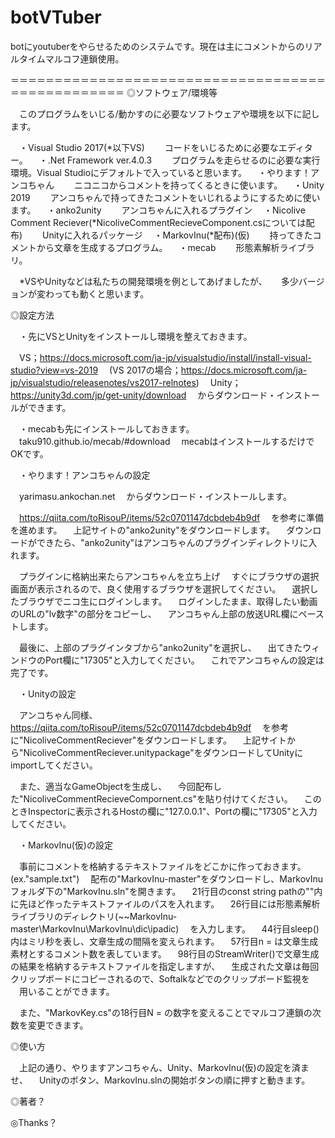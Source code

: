 # botVTuber
botにyoutuberをやらせるためのシステムです。現在は主にコメントからのリアルタイムマルコフ連鎖使用。

＝＝＝＝＝＝＝＝＝＝＝＝＝＝＝＝＝＝＝＝＝＝＝＝＝＝＝＝＝＝＝＝＝＝＝＝＝＝＝＝＝＝＝＝＝＝＝＝＝
◎ソフトウェア/環境等

　このプログラムをいじる/動かすのに必要なソフトウェアや環境を以下に記します。

　・Visual Studio 2017(*以下VS)
　　コードをいじるために必要なエディター。
　・.Net Framework ver.4.0.3
　　プログラムを走らせるのに必要な実行環境。Visual Studioにデフォルトで入っていると思います。
　・やります！アンコちゃん
　　ニコニコからコメントを持ってくるときに使います。
　・Unity 2019
　　アンコちゃんで持ってきたコメントをいじれるようにするために使います。
　・anko2unity
　　アンコちゃんに入れるプラグイン
　・Nicolive Comment Reciever(*NicoliveCommentRecieveComponent.csについては配布)
　　Unityに入れるパッケージ
　・MarkovInu(*配布)(仮)
　　持ってきたコメントから文章を生成するプログラム。
　・mecab
　　形態素解析ライブラリ。

　*VSやUnityなどは私たちの開発環境を例としてあげましたが、
　 多少バージョンが変わっても動くと思います。


◎設定方法

　・先にVSとUnityをインストールし環境を整えておきます。

　VS；https://docs.microsoft.com/ja-jp/visualstudio/install/install-visual-studio?view=vs-2019
　(VS 2017の場合；https://docs.microsoft.com/ja-jp/visualstudio/releasenotes/vs2017-relnotes)
　Unity；https://unity3d.com/jp/get-unity/download
　からダウンロード・インストールができます。


　・mecabも先にインストールしておきます。
　taku910.github.io/mecab/#download
　mecabはインストールするだけでOKです。


　・やります！アンコちゃんの設定

　yarimasu.ankochan.net
　からダウンロード・インストールします。

　https://qiita.com/toRisouP/items/52c0701147dcbdeb4b9df
　を参考に準備を進めます。
　上記サイトの"anko2unity"をダウンロードします。
　ダウンロードができたら、"anko2unity"はアンコちゃんのプラグインディレクトリに入れます。

　プラグインに格納出来たらアンコちゃんを立ち上げ
　すぐにブラウザの選択画面が表示されるので、良く使用するブラウザを選択してください。
　選択したブラウザでニコ生にログインします。
　ログインしたまま、取得したい動画のURLの"lv数字"の部分をコピーし、
　アンコちゃん上部の放送URL欄にペーストします。

　最後に、上部のプラグインタブから"anko2unity"を選択し、
　出てきたウィンドウのPort欄に"17305"と入力してください。
　これでアンコちゃんの設定は完了です。


　・Unityの設定

　アンコちゃん同様、
　https://qiita.com/toRisouP/items/52c0701147dcbdeb4b9df
　を参考に"NicoliveCommentReciever"をダウンロードします。
　上記サイトから"NicoliveCommentReciever.unitypackage"をダウンロードしてUnityにimportしてください。

　また、適当なGameObjectを生成し、
　今回配布した"NicoliveCommentRecieveCompornent.cs"を貼り付けてください。
　このときInspectorに表示されるHostの欄に"127.0.0.1"、Portの欄に"17305"と入力してください。


　・MarkovInu(仮)の設定

　事前にコメントを格納するテキストファイルをどこかに作っておきます。(ex."sample.txt")
　配布の"MarkovInu-master"をダウンロードし、MarkovInuフォルダ下の"MarkovInu.sln"を開きます。
　21行目のconst string pathの""内に先ほど作ったテキストファイルのパスを入れます。
　26行目には形態素解析ライブラリのディレクトリ(~~MarkovInu-master\MarkovInu\MarkovInu\dic\ipadic)
　を入力します。
　44行目sleep()内はミリ秒を表し、文章生成の間隔を変えられます。
　57行目n = は文章生成素材とするコメント数を表しています。
　98行目のStreamWriter()で文章生成の結果を格納するテキストファイルを指定しますが、
　生成された文章は毎回クリップボードにコピーされるので、Softalkなどでのクリップボード監視を
　用いることができます。

　また、"MarkovKey.cs"の18行目N = の数字を変えることでマルコフ連鎖の次数を変更できます。


◎使い方

　上記の通り、やりますアンコちゃん、Unity、MarkovInu(仮)の設定を済ませ、
　Unityのボタン、MarkovInu.slnの開始ボタンの順に押すと動きます。


◎著者？


◎Thanks？

